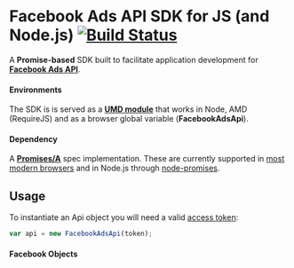 # Facebook Ads API SDK for JS (and Node.js) [![Build Status](https://travis-ci.org/lucascosta/facebook-js-ads-sdk.svg?branch=master)](https://travis-ci.org/lucascosta/facebook-js-ads-sdk)
A **Promise-based** SDK built to facilitate application development for [**Facebook Ads API**](https://developers.facebook.com/docs/ads-api).

#### Environments
The SDK is is served as a [**UMD module**](https://github.com/umdjs/umd) that works in Node, AMD (RequireJS) and as a browser global variable (**FacebookAdsApi**).

#### Dependency
A [**Promises/A**](http://wiki.commonjs.org/wiki/Promises/A) spec implementation. These are currently supported in [most modern browsers](http://caniuse.com/#feat=promises) and in Node.js through [node-promises](https://www.npmjs.com/package/node-promise).
## Usage
To instantiate an Api object you will need a valid [access token](https://developers.facebook.com/docs/marketing-api/overview#access_token):
```javaScript
var api = new FacebookAdsApi(token);
```
#### Facebook Objects

